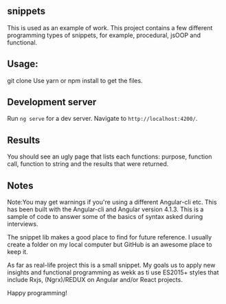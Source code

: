 ## snippets
This is used as an example of work. This project contains a few different programming types of snippets, for example, procedural, jsOOP and functional. 

## Usage:
git clone
Use yarn or npm install to get the files.

## Development server

Run `ng serve` for a dev server. Navigate to `http://localhost:4200/`.  

## Results
You should see an ugly page that lists each functions: purpose, function call, function to string and the results that were returned.  

## Notes 
Note:You may get warnings if you're using a different Angular-cli etc. 
This has been built with the Angular-cli and Angular version 4.1.3.
This is a sample of code to answer some of the basics of syntax asked during interviews. 

The snippet lib makes a good place to find for future reference.
I usually create a folder on my local computer but GitHub is an awesome place to keep it.

As far as real-life project this is a small snippet. 
My goals us to apply new insights and functional programming as wekk as ti use ES2015+ styles that include Rxjs, (Ngrx)/REDUX on Angular and/or React projects.

Happy programming!

